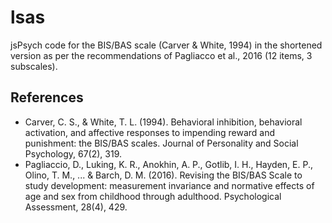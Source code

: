 # lsas

jsPsych code for the BIS/BAS scale (Carver & White, 1994) in the shortened version as per the recommendations of Pagliacco et al., 2016 (12 items, 3 subscales).

## References
- Carver, C. S., & White, T. L. (1994). Behavioral inhibition, behavioral activation, and affective responses to impending reward and punishment: the BIS/BAS scales. Journal of Personality and Social Psychology, 67(2), 319.
- Pagliaccio, D., Luking, K. R., Anokhin, A. P., Gotlib, I. H., Hayden, E. P., Olino, T. M., ... & Barch, D. M. (2016). Revising the BIS/BAS Scale to study development: measurement invariance and normative effects of age and sex from childhood through adulthood. Psychological Assessment, 28(4), 429.
